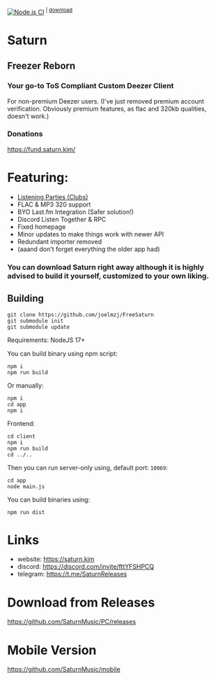 [![Node.js CI](https://github.com/SaturnMusic/PC/actions/workflows/main.yml/badge.svg)](https://github.com/SaturnMusic/PC/actions/workflows/main.yml)
<sup> | [download](https://nightly.link/SaturnMusic/PC/workflows/main/main?preview) </sup>

# Saturn
## Freezer Reborn
### Your go-to **ToS Compliant** Custom Deezer Client

 For non-premium Deezer users.
(I've just removed premium account verification. Obviously premium features, as flac and 320kb qualities, doesn't work.)

### Donations
https://fund.saturn.kim/

# Featuring:
- [Listening Parties (Clubs)](https://clubs.saturn.kim)
- FLAC & MP3 320 support
- BYO Last.fm Integration (Safer solution!)
- Discord Listen Together & RPC
- Fixed homepage
- Minor updates to make things work with newer API
- Redundant importer removed
- (aaand don't forget everything the older app had)

### You can download Saturn right away although it is highly advised to build it yourself, customized to your own liking.

## Building

```
git clone https://github.com/joelmzj/FreeSaturn
git submodule init 
git submodule update
```

Requirements: NodeJS 17+  

You can build binary using npm script:
```
npm i 
npm run build
```

Or manually:

```
npm i
cd app
npm i 
```

Frontend:

```
cd client
npm i 
npm run build
cd ../..
```

Then you can run server-only using, default port: `10069`: 

```
cd app
node main.js
```

You can build binaries using:

```
npm run dist
```

# Links
- website: https://saturn.kim
- discord: https://discord.com/invite/fttYFSHPCQ
- telegram: https://t.me/SaturnReleases

# Download from Releases
https://github.com/SaturnMusic/PC/releases

# Mobile Version
https://github.com/SaturnMusic/mobile
